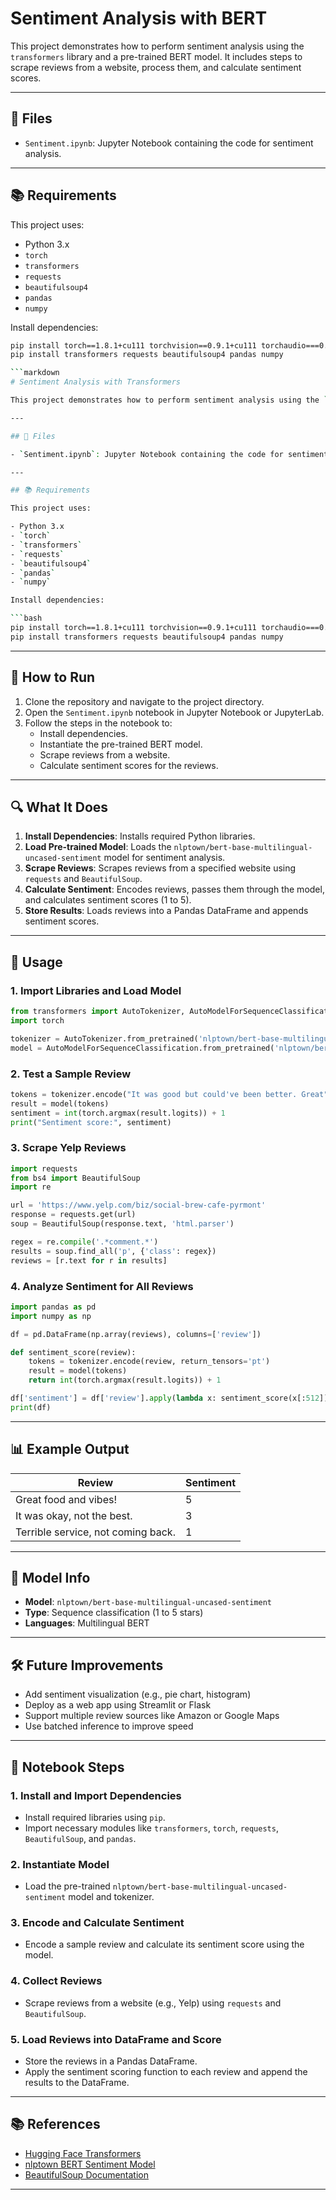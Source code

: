 # Sentiment Analysis with BERT

This project demonstrates how to perform sentiment analysis using the `transformers` library and a pre-trained BERT model. It includes steps to scrape reviews from a website, process them, and calculate sentiment scores.

---

## 📂 Files

- `Sentiment.ipynb`: Jupyter Notebook containing the code for sentiment analysis.

---

## 📚 Requirements

This project uses:

- Python 3.x
- `torch`
- `transformers`
- `requests`
- `beautifulsoup4`
- `pandas`
- `numpy`

Install dependencies:

```bash
pip install torch==1.8.1+cu111 torchvision==0.9.1+cu111 torchaudio===0.8.1 -f https://download.pytorch.org/whl/torch_stable.html
pip install transformers requests beautifulsoup4 pandas numpy

```markdown
# Sentiment Analysis with Transformers

This project demonstrates how to perform sentiment analysis using the `transformers` library and a pre-trained BERT model. It includes steps to scrape reviews from a website, process them, and calculate sentiment scores.

---

## 📂 Files

- `Sentiment.ipynb`: Jupyter Notebook containing the code for sentiment analysis.

---

## 📚 Requirements

This project uses:

- Python 3.x
- `torch`
- `transformers`
- `requests`
- `beautifulsoup4`
- `pandas`
- `numpy`

Install dependencies:

```bash
pip install torch==1.8.1+cu111 torchvision==0.9.1+cu111 torchaudio===0.8.1 -f https://download.pytorch.org/whl/torch_stable.html
pip install transformers requests beautifulsoup4 pandas numpy
```

---

## 🚀 How to Run

1. Clone the repository and navigate to the project directory.
2. Open the `Sentiment.ipynb` notebook in Jupyter Notebook or JupyterLab.
3. Follow the steps in the notebook to:
   - Install dependencies.
   - Instantiate the pre-trained BERT model.
   - Scrape reviews from a website.
   - Calculate sentiment scores for the reviews.

---

## 🔍 What It Does

1. **Install Dependencies**: Installs required Python libraries.
2. **Load Pre-trained Model**: Loads the `nlptown/bert-base-multilingual-uncased-sentiment` model for sentiment analysis.
3. **Scrape Reviews**: Scrapes reviews from a specified website using `requests` and `BeautifulSoup`.
4. **Calculate Sentiment**: Encodes reviews, passes them through the model, and calculates sentiment scores (1 to 5).
5. **Store Results**: Loads reviews into a Pandas DataFrame and appends sentiment scores.

---

## 📄 Usage

### 1. Import Libraries and Load Model

```python
from transformers import AutoTokenizer, AutoModelForSequenceClassification
import torch

tokenizer = AutoTokenizer.from_pretrained('nlptown/bert-base-multilingual-uncased-sentiment')
model = AutoModelForSequenceClassification.from_pretrained('nlptown/bert-base-multilingual-uncased-sentiment')
```

### 2. Test a Sample Review

```python
tokens = tokenizer.encode("It was good but could've been better. Great", return_tensors='pt')
result = model(tokens)
sentiment = int(torch.argmax(result.logits)) + 1
print("Sentiment score:", sentiment)
```

### 3. Scrape Yelp Reviews

```python
import requests
from bs4 import BeautifulSoup
import re

url = 'https://www.yelp.com/biz/social-brew-cafe-pyrmont'
response = requests.get(url)
soup = BeautifulSoup(response.text, 'html.parser')

regex = re.compile('.*comment.*')
results = soup.find_all('p', {'class': regex})
reviews = [r.text for r in results]
```

### 4. Analyze Sentiment for All Reviews

```python
import pandas as pd
import numpy as np

df = pd.DataFrame(np.array(reviews), columns=['review'])

def sentiment_score(review):
    tokens = tokenizer.encode(review, return_tensors='pt')
    result = model(tokens)
    return int(torch.argmax(result.logits)) + 1

df['sentiment'] = df['review'].apply(lambda x: sentiment_score(x[:512]))
print(df)
```

---

## 📊 Example Output

| Review                               | Sentiment |
|--------------------------------------|-----------|
| Great food and vibes!                | 5         |
| It was okay, not the best.           | 3         |
| Terrible service, not coming back.   | 1         |

---

## 🧠 Model Info

- **Model**: `nlptown/bert-base-multilingual-uncased-sentiment`
- **Type**: Sequence classification (1 to 5 stars)
- **Languages**: Multilingual BERT


---

## 🛠 Future Improvements

- Add sentiment visualization (e.g., pie chart, histogram)
- Deploy as a web app using Streamlit or Flask
- Support multiple review sources like Amazon or Google Maps
- Use batched inference to improve speed

---


## 📜 Notebook Steps

### 1. Install and Import Dependencies
- Install required libraries using `pip`.
- Import necessary modules like `transformers`, `torch`, `requests`, `BeautifulSoup`, and `pandas`.

### 2. Instantiate Model
- Load the pre-trained `nlptown/bert-base-multilingual-uncased-sentiment` model and tokenizer.

### 3. Encode and Calculate Sentiment
- Encode a sample review and calculate its sentiment score using the model.

### 4. Collect Reviews
- Scrape reviews from a website (e.g., Yelp) using `requests` and `BeautifulSoup`.

### 5. Load Reviews into DataFrame and Score
- Store the reviews in a Pandas DataFrame.
- Apply the sentiment scoring function to each review and append the results to the DataFrame.

---


## 📚 References

- [Hugging Face Transformers](https://huggingface.co/transformers/)
- [nlptown BERT Sentiment Model](https://huggingface.co/nlptown/bert-base-multilingual-uncased-sentiment)
- [BeautifulSoup Documentation](https://www.crummy.com/software/BeautifulSoup/bs4/doc/)

---



